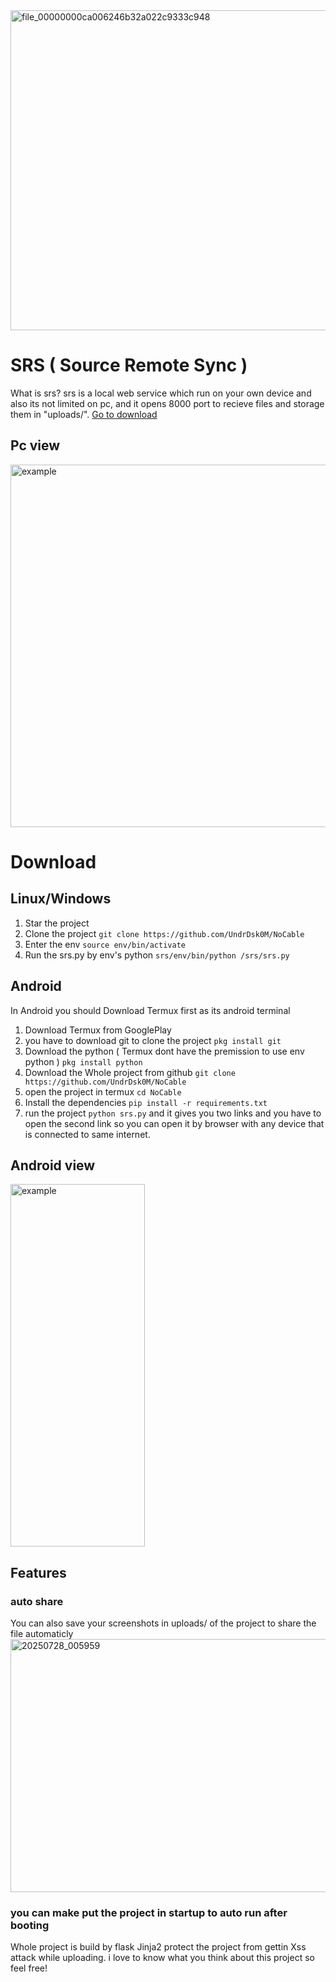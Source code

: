 <img width="512" height="512" alt="file_00000000ca006246b32a022c9333c948" src="https://github.com/user-attachments/assets/e950c6b0-6058-4928-8d4a-fb575832cd42" />


# SRS ( Source Remote Sync )
What is srs? srs is a local web service which run on your own device 
and also its not limited on pc, and it opens 8000 port to recieve files
and storage them in "uploads/".
<a href="#download">Go to download</a>


## Pc view
<img width="1325" height="580" alt="example" src="https://github.com/user-attachments/assets/c7e11d18-bd55-414b-a785-99448591286b" />

# Download 
## Linux/Windows
1. Star the project
2. Clone the project
```git clone https://github.com/UndrDsk0M/NoCable```
3. Enter the env
```source env/bin/activate```
4. Run the srs.py by env's python
```srs/env/bin/python /srs/srs.py```

## Android
In Android you should Download Termux first as its android terminal
1. Download Termux from GooglePlay
2. you have to download git to clone the project
```pkg install git```
3. Download the python ( Termux dont have the premission to use env python )
```pkg install python```
4. Download the Whole project from github
```git clone https://github.com/UndrDsk0M/NoCable```
5. open the project in termux
```cd NoCable```
6. Install the dependencies
```pip install -r requirements.txt```
7. run the project
```python srs.py```
and it gives you two links and you have to open the second link so you
 can open it by browser with any device
that is connected to same internet.

## Android view 
<img width="215" height="580" alt="example" src="https://github.com/user-attachments/assets/04b73d74-0cb8-4163-b4cd-67c1f40f6ec6" />



## Features
### auto share
You can also save your screenshots in uploads/ of the project to share the file automaticly
<img width="580" height="405" alt="20250728_005959" src="https://github.com/user-attachments/assets/7b8b248b-50cc-41e3-bf0e-e6c8fda810b8" />

### you can make put the project in startup to auto run after booting


Whole project is build by flask
Jinja2 protect the project from gettin Xss attack while uploading.
i love to know what you think about this project so feel free!

